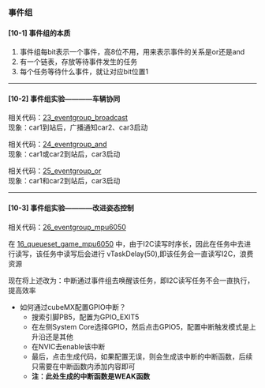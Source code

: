 ### 事件组
#### [10-1]  事件组的本质
1. 事件组每bit表示一个事件，高8位不用，用来表示事件的关系是or还是and  
2. 有一个链表，存放等待事件发生的任务  
3. 每个任务等待什么事件，就让对应bit位置1  


---  



#### [10-2]  事件组实验————车辆协同
相关代码：[23_eventgroup_broadcast](../MDK5/23_eventgroup_broadcast/nwatch/game2.c)  
现象：car1到站后，广播通知car2、car3启动

相关代码：[24_eventgroup_and](../MDK5/24_eventgroup_and/nwatch/game2.c)  
现象：car1或car2到站后，car3启动

相关代码：[25_eventgroup_or](../MDK5/25_eventgroup_or/nwatch/game2.c)  
现象：car1和car2到站后，car3启动  

---  

#### [10-3]  事件组实验————改进姿态控制


相关代码：[26_eventgroup_mpu6050](../MDK5/26_eventgroup_mpu6050/Drivers/DshanMCU-F103/driver_mpu6050.c)

在 [16_queueset_game_mpu6050](../MDK5/16_queueset_game_mpu6050/nwatch/game1.c) 中，由于I2C读写时序长，因此在任务中去进行读写，该任务中读写后会进行 vTaskDelay(50),即该任务会一直读写I2C，浪费资源

现在将上述改为：中断通过事件组去唤醒该任务，即I2C读写任务不会一直执行，提高效率

- 如何通过cubeMX配置GPIO中断？
  - 搜索引脚PB5，配置为GPIO_EXIT5
  - 在左侧System Core选择GPIO，然后点击GPIO5，配置中断触发模式是上升沿还是其他
  - 在NVIC去enable该中断
  - 最后，点击生成代码，如果配置无误，则会生成该中断的中断函数，后续只需要在中断函数内添加内容即可
  - **注：此处生成的中断函数是WEAK函数**


